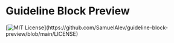 # Guideline Block Preview

[![MIT License](https://img.shields.io/apm/l/atomic-design-ui.svg?)](https://github.com/SamuelAlev/guideline-block-preview/blob/main/LICENSE)

